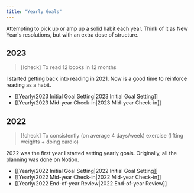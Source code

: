 ```yaml
---
title: "Yearly Goals"
---
```

Attempting to pick up or amp up a solid habit each year. Think of it as New Year's resolutions, but with an extra dose of structure.
## 2023
> [!check] To read 12 books in 12 months

I started getting back into reading in 2021. Now is a good time to reinforce reading as a habit.
- [[Yearly/2023 Initial Goal Setting|2023 Initial Goal Setting]]
- [[Yearly/2023 Mid-year Check-in|2023 Mid-year Check-in]]
## 2022
> [!check] To consistently (on average 4 days/week) exercise (lifting weights + doing cardio)

2022 was the first year I started setting yearly goals. Originally, all the planning was done on Notion. 
- [[Yearly/2022 Initial Goal Setting|2022 Initial Goal Setting]]
- [[Yearly/2022 Mid-year Check-in|2022 Mid-year Check-in]]
- [[Yearly/2022 End-of-year Review|2022 End-of-year Review]]